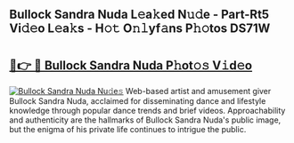 ## Bullock Sandra Nuda L𝚎a𝚔ed N𝚞𝚍e - Part-Rt5 Vi𝚍𝚎o L𝚎a𝚔s - H𝚘𝚝 O𝚗𝚕yf𝚊ns P𝚑𝚘tos DS71W

# <h2><a href="http://kfccgu.oniu.top/?m=Bullock+Sandra+Nuda">🔗👉 🔴 Bullock Sandra Nuda P𝚑ot𝚘𝚜 V𝚒d𝚎o</a></h2>

[![Bullock Sandra Nuda Nu𝚍e𝚜](https://i.imgur.com/0qMVB7G.gif)](http://kfccgu.oniu.top/?m=Bullock+Sandra+Nuda)
Web-based artist and amusement giver Bullock Sandra Nuda, acclaimed for disseminating dance and lifestyle knowledge through popular dance trends and brief videos. Approachability and authenticity are the hallmarks of Bullock Sandra Nuda's public image, but the enigma of his private life continues to intrigue the public.  
